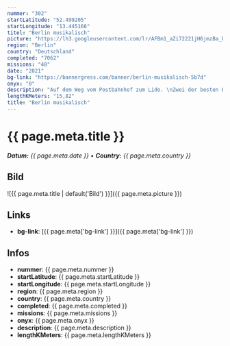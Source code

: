 ```yaml
---
nummer: "302"
startLatitude: "52.499205"
startLongitude: "13.445166"
titel: "Berlin musikalisch"
picture: "https://lh3.googleusercontent.com/lr/AFBm1_aZi72221jH6jmzBa_bhiq2gll-RdTIy-j2Ps8sWvEq-P0BZ8KAz_DtxWa0HjzaRV5r7n9Gbv5prCmv3nkyf9GqOrIU8pEeoMIVF0SKDZvlZoqz7ixgEC2t0TM96wQDi44CfiKAp8lXI50LY743gBy_HiEJjKm7xU43-6fggrAxfWt0fcdZxxp0Z6ZNWeedpiomBQ_ozrWU8Z1aQbiug7-rUaAPyjQH2kGk4AAL5vT1frdPizAjqQDI4dT_DoyJJxRb_4uA8mw_OWAHtQ4bj6hbE5iLo14F-6WesahkmTjbefpV-wQjUfztdbHqsRb3cycBeyOXTTNEWGI_spCRDzq_Ce7b_kU5f6822X3T0Z3mWP6XDepNk7dK5LAzEb4cZZle5CB2AzoDLUpJKICyouIfsZKo1UqWiqljVp1g7M3mhqWwmzPUaVhK6wjd1yM5fOp_OqMpehMTpHU_ZNBSYOWQbT9kBTEXUmSlrgPgoIGFa7y5-FfqQNfEobPFVVA-JKP-yBy3at_fsqx4l6nMwjGpOT2NjT8p2BPqtOUhoD9_MkXi-Cm3Hna1KwzpZQG6d4jnlG7sLJanIb8NeTijARDXesbjWiwCwA9uO7oZYbPYHFGtZLe_T4rX5GSVtwmscUH_BNjeEGt8zjAAhHoAnBMUd_n5lfHPgqs5l1PB4eo0a9f0gM8m-lmcTfdrq_yuz6zK2C1Am78ABo1oQR6_IPsHnlK20rLr4u_0gZP9CcB8JnhQyZ8WyMS7e2rVV7qm33wJiwoSdPORVl4Yix7eVBvKXqlKdrAQ1BhvxG4pfAVW5Dg5PRW3gU32xCJf85nFsgqNvX366KCNZzkUXdPfZYMzrtQjv4jndWlc"
region: "Berlin"
country: "Deutschland"
completed: "7062"
missions: "48"
date: "2021"
bg-link: "https://bannergress.com/banner/berlin-musikalisch-5b7d"
onyx: "0"
description: "Auf dem Weg vom Postbahnhof zum Lido. \nZwei der besten Konzertlocations in Berlin."
lengthKMeters: "15,82"
title: "Berlin musikalisch"
---
```


# {{ page.meta.title }}
_**Datum:** {{ page.meta.date }} • **Country:** {{ page.meta.country }}_

## Bild
![{{ page.meta.title | default('Bild') }}]({{ page.meta.picture }})

## Links
- **bg-link**: [{{ page.meta['bg-link'] }}]({{ page.meta['bg-link'] }})

## Infos
- **nummer**: {{ page.meta.nummer }}
- **startLatitude**: {{ page.meta.startLatitude }}
- **startLongitude**: {{ page.meta.startLongitude }}
- **region**: {{ page.meta.region }}
- **country**: {{ page.meta.country }}
- **completed**: {{ page.meta.completed }}
- **missions**: {{ page.meta.missions }}
- **onyx**: {{ page.meta.onyx }}
- **description**: {{ page.meta.description }}
- **lengthKMeters**: {{ page.meta.lengthKMeters }}

